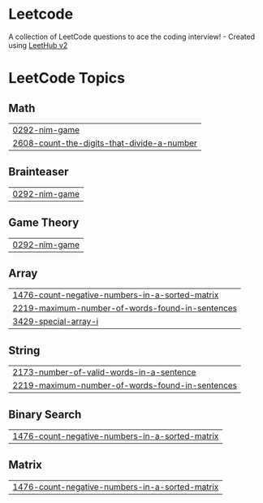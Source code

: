 # Leetcode
A collection of LeetCode questions to ace the coding interview! - Created using [LeetHub v2](https://github.com/arunbhardwaj/LeetHub-2.0)

<!---LeetCode Topics Start-->
# LeetCode Topics
## Math
|  |
| ------- |
| [0292-nim-game](https://github.com/ArnoldJoneshware/Leetcode/tree/master/0292-nim-game) |
| [2608-count-the-digits-that-divide-a-number](https://github.com/ArnoldJoneshware/Leetcode/tree/master/2608-count-the-digits-that-divide-a-number) |
## Brainteaser
|  |
| ------- |
| [0292-nim-game](https://github.com/ArnoldJoneshware/Leetcode/tree/master/0292-nim-game) |
## Game Theory
|  |
| ------- |
| [0292-nim-game](https://github.com/ArnoldJoneshware/Leetcode/tree/master/0292-nim-game) |
## Array
|  |
| ------- |
| [1476-count-negative-numbers-in-a-sorted-matrix](https://github.com/ArnoldJoneshware/Leetcode/tree/master/1476-count-negative-numbers-in-a-sorted-matrix) |
| [2219-maximum-number-of-words-found-in-sentences](https://github.com/ArnoldJoneshware/Leetcode/tree/master/2219-maximum-number-of-words-found-in-sentences) |
| [3429-special-array-i](https://github.com/ArnoldJoneshware/Leetcode/tree/master/3429-special-array-i) |
## String
|  |
| ------- |
| [2173-number-of-valid-words-in-a-sentence](https://github.com/ArnoldJoneshware/Leetcode/tree/master/2173-number-of-valid-words-in-a-sentence) |
| [2219-maximum-number-of-words-found-in-sentences](https://github.com/ArnoldJoneshware/Leetcode/tree/master/2219-maximum-number-of-words-found-in-sentences) |
## Binary Search
|  |
| ------- |
| [1476-count-negative-numbers-in-a-sorted-matrix](https://github.com/ArnoldJoneshware/Leetcode/tree/master/1476-count-negative-numbers-in-a-sorted-matrix) |
## Matrix
|  |
| ------- |
| [1476-count-negative-numbers-in-a-sorted-matrix](https://github.com/ArnoldJoneshware/Leetcode/tree/master/1476-count-negative-numbers-in-a-sorted-matrix) |
<!---LeetCode Topics End-->